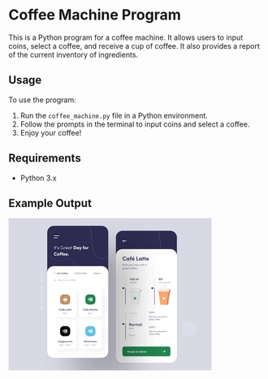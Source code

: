 <!DOCTYPE html>
<html>
<head>
	
</head>
<body>
	<h1>Coffee Machine Program</h1>
	<p>This is a Python program for a coffee machine. It allows users to input coins, select a coffee, and receive a cup of coffee. It also provides a report of the current inventory of ingredients.</p>
	<h2>Usage</h2>
	<p>To use the program:</p>
	<ol>
		<li>Run the <code>coffee_machine.py</code> file in a Python environment.</li>
		<li>Follow the prompts in the terminal to input coins and select a coffee.</li>
		<li>Enjoy your coffee!</li>
	</ol>
	<h2>Requirements</h2>
	<ul>
		<li>Python 3.x</li>
	</ul>
	<h2>Example Output</h2>
	<img src="example_output.png" alt="Example Output">
</body>
</html>
